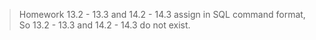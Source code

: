 > Homework 13.2 - 13.3 and 14.2 - 14.3 assign in SQL command format, So 13.2 - 13.3 and 14.2 - 14.3 do not exist.